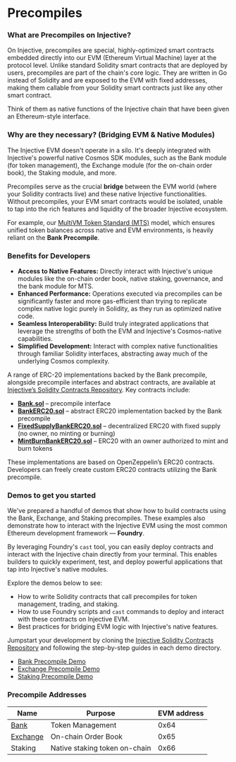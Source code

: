 # Precompiles

### **What are Precompiles on Injective?**

On Injective, precompiles are special, highly-optimized smart contracts embedded directly into our EVM (Ethereum Virtual Machine) layer at the protocol level. Unlike standard Solidity smart contracts that are deployed by users, precompiles are part of the chain's core logic. They are written in Go instead of Solidity and are exposed to the EVM with fixed addresses, making them callable from your Solidity smart contracts just like any other smart contract.

Think of them as native functions of the Injective chain that have been given an Ethereum-style interface.

### **Why are they necessary? (Bridging EVM & Native Modules)**

The Injective EVM doesn't operate in a silo. It's deeply integrated with Injective's powerful native Cosmos SDK modules, such as the Bank module (for token management), the Exchange module (for the on-chain order book), the Staking module, and more.

Precompiles serve as the crucial **bridge** between the EVM world (where your Solidity contracts live) and these native Injective functionalities. Without precompiles, your EVM smart contracts would be isolated, unable to tap into the rich features and liquidity of the broader Injective ecosystem.

For example, our [MultiVM Token Standard (MTS)](./multivm-token-standard.md) model, which ensures unified token balances across native and EVM environments, is heavily reliant on the **Bank Precompile**.

### **Benefits for Developers**

* **Access to Native Features:** Directly interact with Injective's unique modules like the on-chain order book, native staking, governance, and the bank module for MTS.
* **Enhanced Performance:** Operations executed via precompiles can be significantly faster and more gas-efficient than trying to replicate complex native logic purely in Solidity, as they run as optimized native code.
* **Seamless Interoperability:** Build truly integrated applications that leverage the strengths of both the EVM and Injective's Cosmos-native capabilities.
* **Simplified Development:** Interact with complex native functionalities through familiar Solidity interfaces, abstracting away much of the underlying Cosmos complexity.

A range of ERC-20 implementations backed by the Bank precompile, alongside precompile interfaces and abstract contracts, are available at [Injective’s Solidity Contracts Repository](https://github.com/InjectiveLabs/solidity-contracts). Key contracts include:

* [**Bank.sol**](https://github.com/InjectiveLabs/solidity-contracts/blob/master/src/Bank.sol) – precompile interface
* [**BankERC20.sol**](https://github.com/InjectiveLabs/solidity-contracts/blob/master/src/BankERC20.sol) – abstract ERC20 implementation backed by the Bank precompile
* [**FixedSupplyBankERC20.sol**](https://github.com/InjectiveLabs/solidity-contracts/blob/master/src/FixedSupplyBankERC20.sol) – decentralized ERC20 with fixed supply (no owner, no minting or burning)
* [**MintBurnBankERC20.sol**](https://github.com/InjectiveLabs/solidity-contracts/blob/master/src/MintBurnBankERC20.sol) – ERC20 with an owner authorized to mint and burn tokens

These implementations are based on OpenZeppelin’s ERC20 contracts. Developers can freely create custom ERC20 contracts utilizing the Bank precompile.

### Demos to get you started

We've prepared a handful of demos that show how to build contracts using the Bank, Exchange, and Staking precompiles. These examples also demonstrate how to interact with the Injective EVM using the most common Ethereum development framework — **Foundry**.

By leveraging Foundry's `cast` tool, you can easily deploy contracts and interact with the Injective chain directly from your terminal. This enables builders to quickly experiment, test, and deploy powerful applications that tap into Injective's native modules.

Explore the demos below to see:

- How to write Solidity contracts that call precompiles for token management, trading, and staking.
- How to use Foundry scripts and `cast` commands to deploy and interact with these contracts on Injective EVM.
- Best practices for bridging EVM logic with Injective's native features.

Jumpstart your development by cloning the [Injective Solidity Contracts Repository](https://github.com/InjectiveLabs/solidity-contracts/tree/master/demos) and following the step-by-step guides in each demo directory.

* [Bank Precompile Demo](https://github.com/InjectiveLabs/solidity-contracts/tree/master/demos/erc20)
* [Exchange Precompile Demo](https://github.com/InjectiveLabs/solidity-contracts/tree/master/demos/exchange)
* [Staking Precompile Demo](https://github.com/InjectiveLabs/solidity-contracts/tree/master/demos/staking)

### Precompile Addresses

| Name                               | Purpose                       | EVM address |
| ---------------------------------- | ----------------------------- | ----------- |
| [Bank](bank-precompile.md)         | Token Management              | 0x64        |
| [Exchange](exchange-precompile.md) | On-chain Order Book           | 0x65        |
| Staking                            | Native staking token on-chain | 0x66        |
